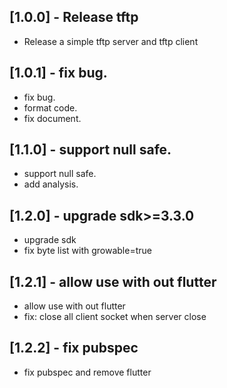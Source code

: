 ## [1.0.0] - Release tftp

* Release a simple tftp server and tftp client

## [1.0.1] - fix bug.

* fix bug.
* format code.
* fix document.

## [1.1.0] - support null safe.

* support null safe.
* add analysis.

## [1.2.0] - upgrade sdk>=3.3.0

* upgrade sdk
* fix byte list with growable=true

## [1.2.1] - allow use with out flutter

* allow use with out flutter
* fix: close all client socket when server close

## [1.2.2] - fix pubspec

* fix pubspec and remove flutter
